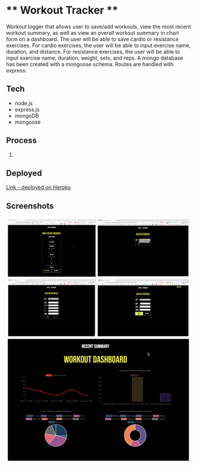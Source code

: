 # ** Workout Tracker **

Workout logger that allows user to save/add workouts, view the most recent workout summary, as well as view an overall workout summary in chart form on a dashboard. The user will be able to save cardio or resistance exercises. For cardio exercises, the user will be able to input exercise name, duration, and distance. For resistance exercises, the user will be able to input exercise name, duration, weight, sets, and reps. A mongo database has been created with a mongoose schema. Routes are handled with express. 

## Tech
* node.js
* express.js
* mongoDB
* mongoose

## Process
1.

## Deployed
[Link - deployed on Heroku](https://stark-journey-70430.herokuapp.com)

## Screenshots 
![demo](./demo.png)